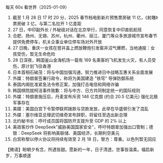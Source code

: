 每天 60s 看世界（2025-01-09）

1. 截至 1 月 28 日 17 时 20 分，2025 春节档电影新片预售票房破 11 亿，《射雕》票房破 3 亿，与第二名拉开 1 亿差距
2. 27 日，中印副外长 / 外秘级对话在北京举行，同意恢复中印直航航班
3. 合肥、扬州、无锡、苏州，杭州、衢州、丽江、厦门等众多旅游城市宣布春节提供免费停车，机关企事业单位停车场对外开放
4. 27 日晚，重庆一女孩在窨井盖上燃放鞭炮引发窖井沼气爆燃，当地通报：女孩受伤，暂无生命危险
5. 28 日深夜，韩国釜山金海机场一载有 169 名乘客的飞机发生火灾，有人员受伤，原计划飞往香港
6. 日本首相石破茂：将与中国加强沟通，努力推进日中战略互惠关系全面发展
7. 外媒：特朗普签署行政令，称将为美国建造 "铁穹" 导弹防御系统
8. 泰国内阁批准紧急法令修正案，加强打击电信和网络诈骗
9. 韩国棋院就柯洁事件致歉：将与中方、日方共同制定统一的国际规则
10. 外媒：特朗普施压后，丹麦宣布斥资 146 亿克朗 (约合 20.5 亿美元) 强化北极军事存在
11. 美媒：美国白宫下令暂停联邦拨款与贷款发放，此举在华盛顿引发了混乱
12. 外媒：塞尔维亚总理武切维奇宣布辞职，将留任至选出新总理
13. 北约秘书长：呼吁成员国将国防开支提升至 GDP 的 2% 以上
14. 美政客炒作 DeepSeek"威胁美国国家安全"，呼吁特朗普加强出口管制；德银：DeepSeek 将影响美联储、美国经济，长期利空美元
15. 白宫称黎以停火协议将持续有效至 2 月 18 日，黎方：尊重。以色列暂无回应

【微语】盼朝夕有念，所遇皆甜。愿新的一年，日子清透，世事皆温柔。福启新岁，万事顺遂